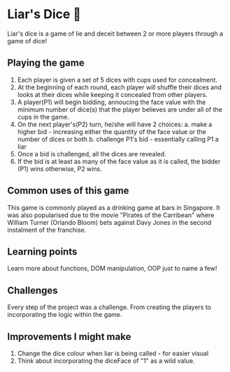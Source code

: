 # Liar's Dice 🎲

Liar's dice is a game of lie and deceit between 2 or more players through a game of dice!

## Playing the game

1. Each player is given a set of 5 dices with cups used for concealment.
2. At the beginning of each round, each player will shuffle their dices and looks at their dices while keeping it concealed from other players. 
3. A player(P1) will begin bidding, annoucing the face value with the minimum number of dice(s) that the player believes are under all of the cups in the game.
4. On the next player's(P2) turn, he/she will have 2 choices:
    a. make a higher bid - increasing either the quantity of the face value or the number of dices or both
    b. challenge P1's bid - essentially calling P1 a liar 
5. Once a bid is challenged, all the dices are revealed.
6. If the bid is at least as many of the face value as it is called, the bidder (P1) wins otherwise, P2 wins.

## Common uses of this game

This game is commonly played as a drinking game at bars in Singapore.
It was also popularised due to the movie "Pirates of the Carribean" where William Turner (Orlando Bloom) bets against Davy Jones in the second instalment of the franchise.

## Learning points

Learn more about functions, DOM manipulation, OOP just to name a few!

## Challenges

Every step of the project was a challenge. From creating the players to incorporating the logic within the game.

## Improvements I might make

1. Change the dice colour when liar is being called - for easier visual
2. Think about incorporating the diceFace of "1" as a wild value.


